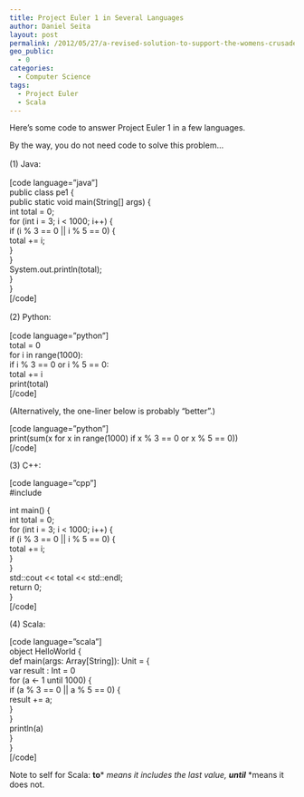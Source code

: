 ```yaml
---
title: Project Euler 1 in Several Languages
author: Daniel Seita
layout: post
permalink: /2012/05/27/a-revised-solution-to-support-the-womens-crusade/
geo_public:
  - 0
categories:
  - Computer Science
tags:
  - Project Euler
  - Scala
---
```

Here&#8217;s some code to answer Project Euler 1 in a few languages.

By the way, you do not need code to solve this problem&#8230;

<span style="line-height:1.5;">(1) Java:</span>

[code language=&#8221;java&#8221;]  
public class pe1 {  
public static void main(String[] args) {  
int total = 0;  
for (int i = 3; i < 1000; i++) {  
if (i % 3 == 0 || i % 5 == 0) {  
total += i;  
}  
}  
System.out.println(total);  
}  
}  
[/code]

<span style="line-height:1.5;">(2) Python:</span>

[code language=&#8221;python&#8221;]  
total = 0  
for i in range(1000):  
if i % 3 == 0 or i % 5 == 0:  
total += i  
print(total)  
[/code]

(Alternatively, the one-liner below is probably &#8220;better&#8221;.)

[code language=&#8221;python&#8221;]  
print(sum(x for x in range(1000) if x % 3 == 0 or x % 5 == 0))  
[/code]

(3) C++:

[code language=&#8221;cpp&#8221;]  
#include <iostream>

int main() {  
int total = 0;  
for (int i = 3; i < 1000; i++) {  
if (i % 3 == 0 || i % 5 == 0) {  
total += i;  
}  
}  
std::cout << total << std::endl;  
return 0;  
}  
[/code]

(4) Scala:

[code language=&#8221;scala&#8221;]  
object HelloWorld {  
def main(args: Array[String]): Unit = {  
var result : Int = 0  
for (a <- 1 until 1000) {  
if (a % 3 == 0 || a % 5 == 0) {  
result += a;  
}  
}  
println(a)  
}  
}  
[/code]

Note to self for Scala: **to*** *means it includes the last value, **until*** *means it does not.